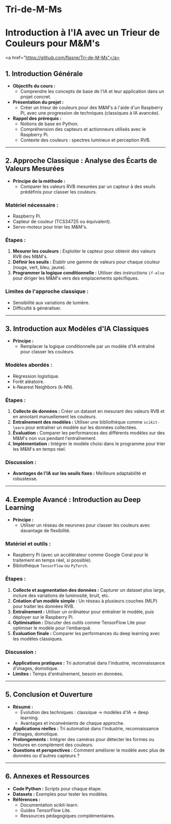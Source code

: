 # Tri-de-M-Ms

# Introduction à l'IA avec un Trieur de Couleurs pour M&M's

<a href="https://github.com/flasne/Tri-de-M-Ms"</a>

## 1. Introduction Générale

- **Objectifs du cours :**
  - Comprendre les concepts de base de l'IA et leur application dans un projet concret.
- **Présentation du projet :**
  - Créer un trieur de couleurs pour des M&M's à l'aide d'un Raspberry Pi, avec une progression de techniques (classiques à IA avancée).
- **Rappel des prérequis :**
  - Notions de base en Python.
  - Compréhension des capteurs et actionneurs utilisés avec le Raspberry Pi.
  - Contexte des couleurs : spectres lumineux et perception RVB.

---

## 2. Approche Classique : Analyse des Écarts de Valeurs Mesurées

- **Principe de la méthode :**
  - Comparer les valeurs RVB mesurées par un capteur à des seuils prédéfinis pour classer les couleurs.

### Matériel nécessaire :
- Raspberry Pi.
- Capteur de couleur (TCS34725 ou équivalent).
- Servo-moteur pour trier les M&M's.

### Étapes :
1. **Mesurer les couleurs :** Exploiter le capteur pour obtenir des valeurs RVB des M&M's.
2. **Définir les seuils :** Établir une gamme de valeurs pour chaque couleur (rouge, vert, bleu, jaune).
3. **Programmer la logique conditionnelle :** Utiliser des instructions `if-else` pour diriger les M&M's vers des emplacements spécifiques.

### Limites de l'approche classique :
- Sensibilité aux variations de lumière.
- Difficulté à généraliser.

---

## 3. Introduction aux Modèles d'IA Classiques

- **Principe :**
  - Remplacer la logique conditionnelle par un modèle d'IA entraîné pour classer les couleurs.
  
### Modèles abordés :
- Régression logistique.
- Forêt aléatoire.
- k-Nearest Neighbors (k-NN).

### Étapes :
1. **Collecte de données :** Créer un dataset en mesurant des valeurs RVB et en annotant manuellement les couleurs.
2. **Entraînement des modèles :** Utiliser une bibliothèque comme `scikit-learn` pour entraîner un modèle sur les données collectées.
3. **Évaluation :** Comparer les performances des différents modèles sur des M&M's non vus pendant l'entraînement.
4. **Implémentation :** Intégrer le modèle choisi dans le programme pour trier les M&M's en temps réel.

### Discussion :
- **Avantages de l'IA sur les seuils fixes :** Meilleure adaptabilité et robustesse.

---

## 4. Exemple Avancé : Introduction au Deep Learning

- **Principe :**
  - Utiliser un réseau de neurones pour classer les couleurs avec davantage de flexibilité.

### Matériel et outils :
- Raspberry Pi (avec un accélérateur comme Google Coral pour le traitement en temps réel, si possible).
- Bibliothèque `TensorFlow` ou `PyTorch`.

### Étapes :
1. **Collecte et augmentation des données :** Capturer un dataset plus large, inclure des variations de luminosité, bruit, etc.
2. **Création d’un modèle simple :** Un réseau à plusieurs couches (MLP) pour traiter les données RVB.
3. **Entraînement :** Utiliser un ordinateur pour entraîner le modèle, puis déployer sur le Raspberry Pi.
4. **Optimisation :** Discuter des outils comme TensorFlow Lite pour optimiser le modèle pour l'embarqué.
5. **Évaluation finale :** Comparer les performances du deep learning avec les modèles classiques.

### Discussion :
- **Applications pratiques :** Tri automatisé dans l'industrie, reconnaissance d'images, domotique.
- **Limites :** Temps d'entraînement, besoin en données.

---

## 5. Conclusion et Ouverture

- **Résumé :**
  - Évolution des techniques : classique → modèles d'IA → deep learning.
  - Avantages et inconvénients de chaque approche.
- **Applications réelles :** Tri automatisé dans l'industrie, reconnaissance d'images, domotique.
- **Prolongements :** Intégrer des caméras pour détecter les formes ou textures en complément des couleurs.
- **Questions et perspectives :** Comment améliorer le modèle avec plus de données ou d'autres capteurs ?

---

## 6. Annexes et Ressources

- **Code Python :** Scripts pour chaque étape.
- **Datasets :** Exemples pour tester les modèles.
- **Références :**
  - Documentation scikit-learn.
  - Guides TensorFlow Lite.
  - Ressources pédagogiques complémentaires.
